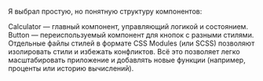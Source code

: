 Я выбрал простую, но понятную структуру компонентов:

Calculator — главный компонент, управляющий логикой и состоянием.
Button — переиспользуемый компонент для кнопок с разными стилями.
Отдельные файлы стилей в формате CSS Modules (или SCSS) позволяют изолировать стили и избежать конфликтов.
Всё это позволяет легко масштабировать приложение и добавлять новые функции (например, проценты или историю вычислений).